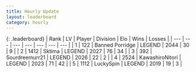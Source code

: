```yaml
---
title: Hourly Update
layout: leaderboard
category: hourly
---
```


{: .leaderboard}
| Rank | LV | Player | Division | Elo | Wins | Losses |
| --- | --- | --- | --- | --- | --- | --- |
| <span data-change="0">1</span> | 122 | <span title="ID: 659170">Banned Porridge</span> | LEGEND | <span data-change="0">2044</span> | <span data-change="0">30</span> | <span data-change="0">9</span> |
| <span data-change="0">2</span> | 1412 | <span title="ID: 353063">Sktima</span> | LEGEND | <span data-change="-8">2027</span> | <span data-change="1">76</span> | <span data-change="1">34</span> |
| <span data-change="0">3</span> | 392 | <span title="ID: 633686">Sourdreemurr21</span> | LEGEND | <span data-change="0">2026</span> | <span data-change="0">22</span> | <span data-change="0">2</span> |
| <span data-change="0">4</span> | 2524 | <span title="ID: 164871">KawashiroNitori</span> | LEGEND | <span data-change="0">2023</span> | <span data-change="0">71</span> | <span data-change="0">42</span> |
| <span data-change="0">5</span> | 1112 | <span title="ID: 498412">LuckySpin</span> | LEGEND | <span data-change="0">2019</span> | <span data-change="0">19</span> | <span data-change="0">3</span> |
